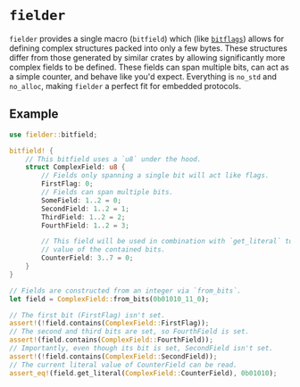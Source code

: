 # `fielder`

`fielder` provides a single macro (`bitfield`) which (like
[`bitflags`](https://docs.rs/bitflags/latest/bitflags)) allows for defining complex structures
packed into only a few bytes. These structures differ from those generated by similar crates by
allowing significantly more complex fields to be defined. These fields can span multiple bits,
can act as a simple counter, and behave like you'd expect. Everything is `no_std` and `no_alloc`,
making `fielder` a perfect fit for embedded protocols.

## Example

```rust
use fielder::bitfield;

bitfield! {
    // This bitfield uses a `u8` under the hood.
    struct ComplexField: u8 {
        // Fields only spanning a single bit will act like flags.
        FirstFlag: 0;
        // Fields can span multiple bits.
        SomeField: 1..2 = 0;
        SecondField: 1..2 = 1;
        ThirdField: 1..2 = 2;
        FourthField: 1..2 = 3;

        // This field will be used in combination with `get_literal` to retrieve the literal
        // value of the contained bits.
        CounterField: 3..7 = 0;
    }
}

// Fields are constructed from an integer via `from_bits`.
let field = ComplexField::from_bits(0b01010_11_0);

// The first bit (FirstFlag) isn't set.
assert!(!field.contains(ComplexField::FirstFlag));
// The second and third bits are set, so FourthField is set.
assert!(field.contains(ComplexField::FourthField));
// Importantly, even though its bit is set, SecondField isn't set.
assert!(!field.contains(ComplexField::SecondField));
// The current literal value of CounterField can be read.
assert_eq!(field.get_literal(ComplexField::CounterField), 0b01010);
```
